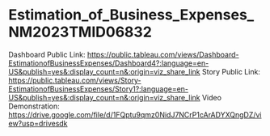 # Estimation_of_Business_Expenses_NM2023TMID06832


Dashboard Public Link: https://public.tableau.com/views/Dashboard-EstimationofBusinessExpenses/Dashboard4?:language=en-US&publish=yes&:display_count=n&:origin=viz_share_link
Story Public Link: https://public.tableau.com/views/Story-EstimationofBusinessExpenses/Story1?:language=en-US&publish=yes&:display_count=n&:origin=viz_share_link
Video Demonstration: https://drive.google.com/file/d/1FQptu9qmz0NidJ7NCrP1cArADYXQngDZ/view?usp=drivesdk
